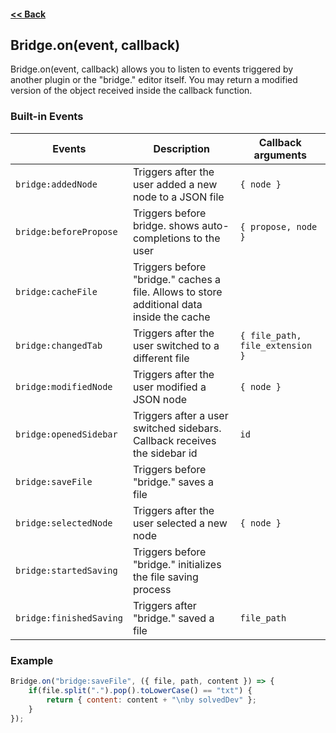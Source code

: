 #### [<< Back](https://github.com/solvedDev/bridge./blob/master/plugins/getting-started.md)
## Bridge.on(event, callback)
Bridge.on(event, callback) allows you to listen to events triggered by another plugin or the "bridge." editor itself. 
You may return a modified version of the object received inside the callback function.

### Built-in Events
| Events | Description | Callback arguments
| --- | --- | ---
| ```bridge:addedNode``` | Triggers after the user added a new node to a JSON file | ```{ node }```
| ```bridge:beforePropose``` | Triggers before bridge. shows auto-completions to the user | ```{ propose, node }```
| ```bridge:cacheFile``` | Triggers before "bridge." caches a file. Allows to store additional data inside the cache 
| ```bridge:changedTab``` | Triggers after the user switched to a different file | ```{ file_path, file_extension }```
| ```bridge:modifiedNode``` | Triggers after the user modified a JSON node | ```{ node }```
| ```bridge:openedSidebar``` | Triggers after a user switched sidebars. Callback receives the sidebar id | ```id```
| ```bridge:saveFile``` | Triggers before "bridge." saves a file |
| ```bridge:selectedNode``` | Triggers after the user selected a new node | ```{ node }```
| ```bridge:startedSaving``` | Triggers before "bridge." initializes the file saving process
| ```bridge:finishedSaving``` | Triggers after "bridge." saved a file | ```file_path```

### Example
```javascript
Bridge.on("bridge:saveFile", ({ file, path, content }) => {
    if(file.split(".").pop().toLowerCase() == "txt") {
        return { content: content + "\nby solvedDev" };
    }
});
```
